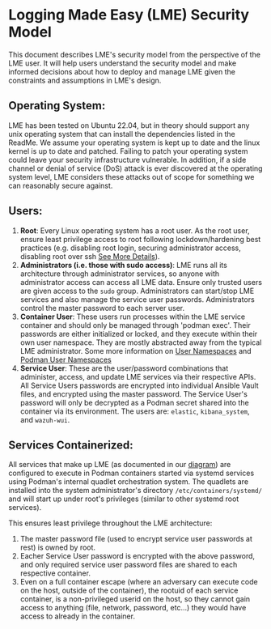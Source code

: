 
# Logging Made Easy (LME) Security Model

This document describes LME's security model from the perspective of the LME user. 
It will help users understand the security model and make informed decisions about how to deploy and manage LME given the constraints and assumptions in LME's design.

## Operating System: 
LME has been tested on Ubuntu 22.04, but in theory should support any unix operating system that can install the dependencies listed in the ReadMe. We assume your operating system is kept up to date and the linux kernel is up to date and patched.
Failing to patch your operating system could leave your security infrastructure vulnerable.
In addition, if a side channel or denial of service (DoS) attack is ever discovered at the operating system level, LME considers these attacks out of scope for something we can reasonably secure against. 

## Users:
  1. **Root**: Every Linux operating system has a root user. As the root user, ensure least privilege access to root following lockdown/hardening best practices (e.g. disabling root login, securing administrator access, disabling root over ssh [See More Details](https://wiki.archlinux.org/title/Security#Restricting_root)).  
  2. **Administrators (i.e. those with sudo access)**: LME runs all its architecture through administrator services, so anyone with administrator access can access all LME data. Ensure only trusted users are given access to the `sudo` group.  Administrators can start/stop LME services and also manage the service user passwords. Administrators control the master password to each server user.
  3. **Container User**: These users run processes within the LME service container and should only be managed through 'podman exec'.  Their passwords are either initialized or locked, and they execute within their own user namespace. They are mostly abstracted away from the typical LME administrator. Some more information on [User Namespaces](https://www.man7.org/conf/meetup/understanding-user-namespaces--Google-Munich-Kerrisk-2019-10-25.pdf) and [Podman User Namespaces](https://www.redhat.com/sysadmin/rootless-podman-user-namespace-modes)
  4. **Service User**: These are the user/password combinations that administer, access, and update LME services via their respective APIs. All Service Users passwords are encrypted into individual Ansible Vault files, and encrypted using the master password. The Service User's password will only be decrypted as a Podman secret shared into the container via its environment. The users are: `elastic`, `kibana_system`, and `wazuh-wui`.

## Services Containerized:
All services that make up LME (as documented in our [diagram](https://github.com/cisagov/LME/blob/release-2.0.0/docs/imgs/lme-architecture-v2.jpg)) are configured to execute in Podman containers started via systemd services using Podman's internal quadlet orchestration system.
The quadlets are installed into the system administrator's directory `/etc/containers/systemd/` and will start up under root's privileges (similar to other systemd root services).  

This ensures least privilege throughout the LME architecture:  
  1. The master password file (used to encrypt service user passwords at rest) is owned by root. 
  2. Eacher Service User password is encrypted with the above password, and only required service user password files are shared to each respective container.
  3. Even on a full container escape (where an adversary can execute code on the host, outside of the container), the rootuid of each service container, is a non-privileged userid on the host, so they cannot gain access to anything (file, network, password, etc...) they would have access to already in the container. 



